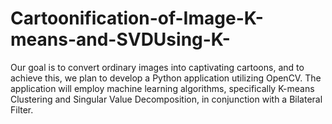 # Cartoonification-of-Image-K-means-and-SVDUsing-K-
Our goal is to convert ordinary images into captivating cartoons, and to achieve this, we plan to develop a Python application utilizing OpenCV. The application will employ machine learning algorithms, specifically K-means Clustering and Singular Value Decomposition, in conjunction with a Bilateral Filter. 
